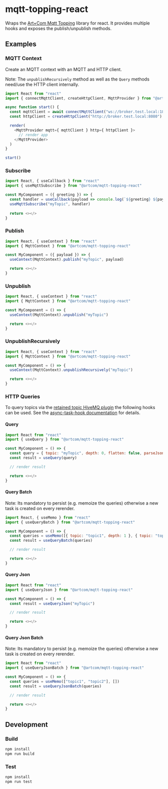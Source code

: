 # mqtt-topping-react

Wraps the [Art+Com Mqtt Topping](https://www.npmjs.com/package/@artcom/mqtt-topping) library for react. It provides multiple hooks and exposes the publish/unpublish methods.

## Examples

### MQTT Context

Create an MQTT context with an MQTT and HTTP client.

Note: The `unpublishRecursively` method as well as the `Query` methods need/use the HTTP client internally.

```javascript
import React from "react"
import { connectMqttClient, createHttpClient, MqttProvider } from "@artcom/mqtt-topping-react"

async function start() {
  const mqttClient = await connectMqttClient("ws://broker.test.local:1883", "testClientId")
  const httpClient = createHttpClient("http://broker.test.local:8080")

  render(
    <MqttProvider mqtt={ mqttClient } http={ httpClient }>
      // render app
    </MqttProvider>
  )
}

start()
```

### Subscribe

```javascript
import React, { useCallback } from "react"
import { useMqttSubscribe } from "@artcom/mqtt-topping-react"

const MyComponent = ({ greeting }) => {
  const handler = useCallback(payload => console.log(`${greeting} ${payload}`), [greeting])
  useMqttSubscribe("myTopic", handler)
  
  return <></>
}
```

### Publish

```javascript
import React, { useContext } from "react"
import { MqttContext } from "@artcom/mqtt-topping-react"

const MyComponent = ({ payload }) => {
  useContext(MqttContext).publish("myTopic", payload)

  return <></>
}
```

### Unpublish

```javascript
import React, { useContext } from "react"
import { MqttContext } from "@artcom/mqtt-topping-react"

const MyComponent = () => {
  useContext(MqttContext).unpublish("myTopic")

  return <></>
}
```

### UnpublishRecursively

```javascript
import React, { useContext } from "react"
import { MqttContext } from "@artcom/mqtt-topping-react"

const MyComponent = () => {
  useContext(MqttContext).unpublishRecursively("myTopic")

  return <></>
}
```

### HTTP Queries

To query topics via the [retained topic HiveMQ plugin](https://github.com/artcom/hivemq-retained-message-query-plugin) the following hooks can be used. See the [async-task-hook documentation](https://github.com/artcom/async-task-hook) for details.

#### Query

```javascript
import React from "react"
import { useQuery } from "@artcom/mqtt-topping-react"

const MyComponent = () => {
  const query = { topic: "myTopic", depth: 0, flatten: false, parseJson: true }
  const result = useQuery(query)

  // render result

  return <></>
}
```

#### Query Batch

Note: Its mandatory to persist (e.g. memoize the queries) otherwise a new task is created on every rerender.

```javascript
import React, { useMemo } from "react"
import { useQueryBatch } from "@artcom/mqtt-topping-react"

const MyComponent = () => {
  const queries = useMemo([{ topic: "topic1", depth: 1 }, { topic: "topic2", depth: 0 }], [])
  const result = useQueryBatch(queries)

  // render result

  return <></>
}
```

#### Query Json

```javascript
import React from "react"
import { useQueryJson } from "@artcom/mqtt-topping-react"

const MyComponent = () => {
  const result = useQueryJson("myTopic")

  // render result

  return <></>
}
```

#### Query Json Batch

Note: Its mandatory to persist (e.g. memoize the queries) otherwise a new task is created on every rerender.

```javascript
import React from "react"
import { useQueryJsonBatch } from "@artcom/mqtt-topping-react"

const MyComponent = () => {
  const queries = useMemo(["topic1", "topic2"], [])
  const result = useQueryJsonBatch(queries)

  // render result

  return <></>
}
```

## Development

### Build

```bash
npm install
npm run build
```

### Test

```bash
npm install
npm run test
```

